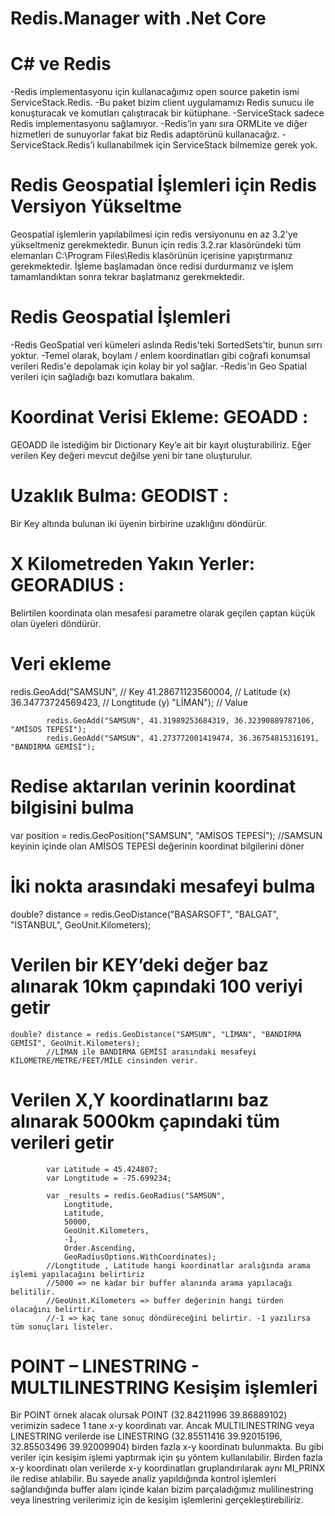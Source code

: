 # Redis.Manager with .Net Core 

# C# ve Redis

-Redis implementasyonu için kullanacağımız open source paketin ismi ServiceStack.Redis. 
-Bu paket bizim client uygulamamızı Redis sunucu ile konuşturacak ve komutları çalıştıracak bir kütüphane. 
-ServiceStack sadece Redis implementasyonu sağlamıyor. 
-Redis’in yanı sıra ORMLite ve diğer hizmetleri de sunuyorlar fakat biz Redis adaptörünü kullanacağız. 
-ServiceStack.Redis’i kullanabilmek için ServiceStack bilmemize gerek yok.


# Redis Geospatial İşlemleri için Redis Versiyon Yükseltme

Geospatial işlemlerin yapılabilmesi için redis versiyonunu en az 3.2'ye yükseltmeniz gerekmektedir. 
Bunun için redis 3.2.rar klasöründeki tüm elemanları C:\Program Files\Redis klasörünün içerisine yapıştırmanız gerekmektedir.
İşleme başlamadan önce redisi durdurmanız ve işlem tamamlandıktan sonra tekrar başlatmanız gerekmektedir.

# Redis Geospatial İşlemleri

-Redis GeoSpatial veri kümeleri aslında Redis'teki SortedSets'tir, bunun sırrı yoktur. 
-Temel olarak, boylam / enlem koordinatları gibi coğrafi konumsal verileri Redis'e depolamak için kolay bir yol sağlar.
-Redis'in Geo Spatial verileri için sağladığı bazı komutlara bakalım.


# Koordinat Verisi Ekleme: GEOADD  : 
  GEOADD ile istediğim bir Dictionary Key’e ait bir kayıt oluşturabiliriz. Eğer verilen Key değeri mevcut değilse yeni bir tane oluşturulur.
# Uzaklık Bulma: GEODIST : 
  Bir Key altında bulunan iki üyenin birbirine uzaklığını döndürür.
# X Kilometreden Yakın Yerler: GEORADIUS :
  Belirtilen koordinata olan mesafesi parametre olarak geçilen çaptan küçük olan üyeleri döndürür.


# Veri ekleme
  redis.GeoAdd("SAMSUN",  // Key 
                41.28671123560004,  // Latitude (x)
                36.34773724569423,  // Longtitude (y)
                "LİMAN");           // Value

            redis.GeoAdd("SAMSUN", 41.31989253684319, 36.32390889787106, "AMİSOS TEPESİ");
            redis.GeoAdd("SAMSUN", 41.273772001419474, 36.36754815316191, "BANDIRMA GEMİSİ");


# Redise aktarılan verinin koordinat bilgisini bulma
  var position = redis.GeoPosition("SAMSUN", "AMİSOS TEPESİ");
            //SAMSUN keyinin içinde olan AMİSOS TEPESİ değerinin koordinat bilgilerini döner

# İki nokta arasındaki mesafeyi bulma
  double? distance = redis.GeoDistance("BASARSOFT", "BALGAT", "ISTANBUL", GeoUnit.Kilometers);

# Verilen bir KEY’deki değer baz alınarak 10km çapındaki 100 veriyi getir
    double? distance = redis.GeoDistance("SAMSUN", "LİMAN", "BANDIRMA GEMİSİ", GeoUnit.Kilometers);
            //LİMAN ile BANDIRMA GEMİSİ arasındaki mesafeyi KİLOMETRE/METRE/FEET/MİLE cinsinden verir.

# Verilen X,Y koordinatlarını baz alınarak 5000km çapındaki tüm verileri getir

            var Latitude = 45.424807;
            var Longtitude = -75.699234;

            var _results = redis.GeoRadius("SAMSUN",
                Longtitude,
                Latitude,
                50000,
                GeoUnit.Kilometers,
                -1,
                Order.Ascending,
                GeoRadiusOptions.WithCoordinates);
            //Longtitude , Latitude hangi koordinatlar aralığında arama işlemi yapılacağını belirtiriz
            //5000 => ne kadar bir buffer alanında arama yapılacağı belitilir.
            //GeoUnit.Kilometers => buffer değerinin hangi türden olacağını belirtir.
            //-1 => kaç tane sonuç döndüreceğini belirtir. -1 yazılırsa tüm sonuçları listeler.
            

# POINT – LINESTRING  - MULTILINESTRING Kesişim işlemleri
Bir POINT örnek alacak  olursak POINT (32.84211996 39.86889102) verimizin sadece 1 tane x-y koordinatı var. 
Ancak MULTILINESTRING veya LINESTRING verilerde ise LINESTRING (32.85511416 39.92015196, 32.85503496 39.92009904) birden fazla x-y koordinatı bulunmakta.
Bu gibi veriler için kesişim işlemi yaptırmak için şu yöntem kullanılabilir. 
Birden fazla x-y koordinatı olan verilerde x-y koordinatları gruplandırılarak aynı MI_PRINX ile redise atılabilir. 
Bu sayede analiz yapıldığında kontrol işlemleri sağlandığında buffer alanı içinde kalan bizim parçaladığımız mulilinestring veya linestring verilerimiz için de kesişim işlemlerini gerçekleştirebiliriz.
